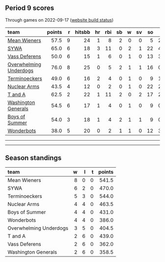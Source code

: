 

## Period 9 scores

Through games on 2022-09-17 ([website build status](https://github.com/brian-bot/pl-site/actions))


|team                                              | points|  r| hitsbb| hr| rbi| sb|  w| sv| so|   era|  whip|
|:-------------------------------------------------|------:|--:|------:|--:|---:|--:|--:|--:|--:|-----:|-----:|
|[Mean Wieners](./meanwieners)                     |   57.5|  9|     24|  1|   8|  2|  0|  0|  5| 2.455| 0.955|
|[SYWA](./sywa)                                    |   65.0|  6|     18|  3|  11|  0|  2|  1| 22| 4.433| 1.209|
|[Vass Deferens](./vassdeferens)                   |   50.0|  6|     15|  1|   6|  0|  1|  0| 13| 3.375| 0.812|
|[Overwhelming Underdogs](./overwhelmingunderdogs) |   76.0|  8|     25|  0|   5|  2|  1|  1| 16| 0.000| 0.400|
|[Terminoeckers](./terminoeckers)                  |   49.0|  6|     16|  2|   4|  0|  1|  0|  9| 1.286| 1.000|
|[Nuclear Arms](./nucleararms)                     |   43.5|  4|     12|  0|   2|  0|  1|  0| 22| 2.077| 0.750|
|[T and A](./tanda)                                |   62.5|  2|     22|  1|  11|  2|  0|  2| 17| 2.769| 0.846|
|[Washington Generals](./washingtongenerals)       |   54.5|  6|     17|  1|   4|  0|  1|  0|  9| 0.000| 0.625|
|[Boys of Summer](./boysofsummer)                  |   54.0|  3|     18|  1|   4|  2|  1|  1|  9| 0.964| 1.071|
|[Wonderbots](./wonderbots)                        |   38.0|  5|     20|  0|   2|  1|  1|  0| 12| 3.857| 1.286|

* * *
* * *

## Season standings


|team                   |  w|  l|  t| points|
|:----------------------|--:|--:|--:|------:|
|Mean Wieners           |  8|  0|  0|  541.5|
|SYWA                   |  6|  2|  0|  470.0|
|Terminoeckers          |  5|  3|  0|  544.0|
|Nuclear Arms           |  4|  4|  0|  463.5|
|Boys of Summer         |  4|  4|  0|  431.0|
|Wonderbots             |  4|  4|  0|  386.0|
|Overwhelming Underdogs |  3|  5|  0|  404.5|
|T and A                |  2|  6|  0|  439.0|
|Vass Deferens          |  2|  6|  0|  362.0|
|Washington Generals    |  2|  6|  0|  358.5|


